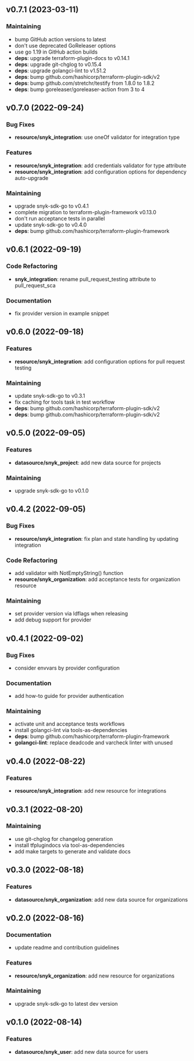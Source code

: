 
<a name="v0.7.1"></a>
## v0.7.1 (2023-03-11)
### Maintaining
* bump GitHub action versions to latest
* don't use deprecated GoReleaser options
* use go 1.19 in GitHub action builds
* **deps**: upgrade terraform-plugin-docs to v0.14.1
* **deps**: upgrade git-chglog to v0.15.4
* **deps**: upgrade golangci-lint to v1.51.2
* **deps**: bump github.com/hashicorp/terraform-plugin-sdk/v2
* **deps**: bump github.com/stretchr/testify from 1.8.0 to 1.8.2
* **deps**: bump goreleaser/goreleaser-action from 3 to 4

<a name="v0.7.0"></a>
## v0.7.0 (2022-09-24)
### Bug Fixes
* **resource/snyk_integration**: use oneOf validator for integration type
### Features
* **resource/snyk_integration**: add credentials validator for type attribute
* **resource/snyk_integration**: add configuration options for dependency auto-upgrade
### Maintaining
* upgrade snyk-sdk-go to v0.4.1
* complete migration to terraform-plugin-framework v0.13.0
* don't run acceptance tests in parallel
* update snyk-sdk-go to v0.4.0
* **deps**: bump github.com/hashicorp/terraform-plugin-framework

<a name="v0.6.1"></a>
## v0.6.1 (2022-09-19)
### Code Refactoring
* **snyk_integration**: rename pull_request_testing attribute to pull_request_sca
### Documentation
* fix provider version in example snippet

<a name="v0.6.0"></a>
## v0.6.0 (2022-09-18)
### Features
* **resource/snyk_integration**: add configuration options for pull request testing
### Maintaining
* update snyk-sdk-go to v0.3.1
* fix caching for tools task in test workflow
* **deps**: bump github.com/hashicorp/terraform-plugin-sdk/v2
* **deps**: bump github.com/hashicorp/terraform-plugin-sdk/v2

<a name="v0.5.0"></a>
## v0.5.0 (2022-09-05)
### Features
* **datasource/snyk_project**: add new data source for projects
### Maintaining
* upgrade snyk-sdk-go to v0.1.0

<a name="v0.4.2"></a>
## v0.4.2 (2022-09-05)
### Bug Fixes
* **resource/snyk_integration**: fix plan and state handling by updating integration
### Code Refactoring
* add validator with NotEmptyString() function
* **resource/snyk_organization**: add acceptance tests for organization resource
### Maintaining
* set provider version via ldflags when releasing
* add debug support for provider

<a name="v0.4.1"></a>
## v0.4.1 (2022-09-02)
### Bug Fixes
* consider envvars by provider configuration
### Documentation
* add how-to guide for provider authentication
### Maintaining
* activate unit and acceptance tests workflows
* install golangci-lint via tools-as-dependencies
* **deps**: bump github.com/hashicorp/terraform-plugin-framework
* **golangci-lint**: replace deadcode and varcheck linter with unused

<a name="v0.4.0"></a>
## v0.4.0 (2022-08-22)
### Features
* **resource/snyk_integration**: add new resource for integrations

<a name="v0.3.1"></a>
## v0.3.1 (2022-08-20)
### Maintaining
* use git-chglog for changelog generation
* install tfplugindocs via tool-as-dependencies
* add make targets to generate and validate docs

<a name="v0.3.0"></a>
## v0.3.0 (2022-08-18)
### Features
* **datasource/snyk_organization**: add new data source for organizations

<a name="v0.2.0"></a>
## v0.2.0 (2022-08-16)
### Documentation
* update readme and contribution guidelines
### Features
* **resource/snyk_organization**: add new resource for organizations
### Maintaining
* upgrade snyk-sdk-go to latest dev version

<a name="v0.1.0"></a>
## v0.1.0 (2022-08-14)
### Features
* **datasource/snyk_user**: add new data source for users
